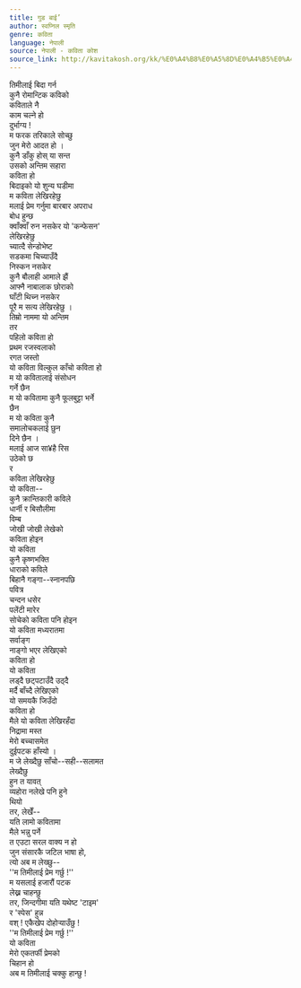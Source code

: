 ```yaml
---
title: गुड बाई’
author: स्वप्निल स्मृति
genre: कविता
language: नेपाली
source: नेपाली - कविता कोश
source_link: http://kavitakosh.org/kk/%E0%A4%B8%E0%A5%8D%E0%A4%B5%E0%A4%AA%E0%A5%8D%E0%A4%A8%E0%A4%BF%E0%A4%B2_%E0%A4%B8%E0%A5%8D%E0%A4%AE%E0%A5%83%E0%A4%A4%E0%A4%BF
---
```


तिमीलाई बिदा गर्न  
कुनै रोमान्टिक कविको  
कविताले नै  
काम चल्ने हो  
दुर्भाग्य !  
म फरक तरिकाले सोच्छु  
जुन मेरो आदत हो ।  
कुनै डाँकु होस् या सन्त  
उसको अन्तिम सहारा  
कविता हो  
बिदाइको यो शुन्य घडीमा  
म कविता लेखिरहेछु  
मलाई प्रेम गर्नुमा बारबार अपराध  
बोध हुन्छ  
क्वाँक्वाँ रुन नसकेर यो 'कन्फेसन'  
लेखिरहेछु  
च्यात्दै सेन्डोभेष्ट  
सडकमा चिच्याउँदै  
निस्कन नसकेर  
कुनै बौलाही आमाले झैं  
आफ्नै नाबालाक छोराको  
घाँटी थिच्न नसकेर  
पूरै म सत्य लेखिरहेछु ।  
तिम्रो नाममा यो अन्तिम  
तर  
पहिलो कविता हो  
प्रथम रजस्वलाको  
रगत जस्तो  
यो कविता विल्कुल काँचो कविता हो  
म यो कवितालाई संसोधन  
गर्ने छैन  
म यो कवितामा कुनै फूलबुट्टा भर्ने  
छैन  
म यो कविता कुनै  
समालोचकलाई छुन  
दिने छैन ।  
मलाई आज सा¥है रिस  
उठेको छ  
र  
कविता लेखिरहेछु  
यो कविता--  
कुनै क्रान्तिकारी कविले  
धार्नी र बिसौलीमा  
विम्ब  
जोखी जोखी लेखेको  
कविता होइन  
यो कविता  
कुनै कृष्णभक्ति  
धाराको कविले  
बिहानै गङ्गा--स्नानपछि  
पवित्र  
चन्दन धसेर  
पलेंटी मारेर  
सोचेको कविता पनि होइन  
यो कविता मध्यरातमा  
सर्वाङ्ग  
नाङ्गो भएर लेखिएको  
कविता हो  
यो कविता  
लड्दै छट्पटाउँदै उठ्दै  
मर्दै बाँच्दै लेखिएको  
यो समयकै जिउँदो  
कविता हो  
मैले यो कविता लेखिरहँदा  
निद्रामा मस्त  
मेरो बच्चासमेत  
दुईपटक हाँस्यो ।  
म जे लेख्दैछु साँचो--सही--सलामत  
लेख्दैछु  
हुन त यावत्  
व्यहोरा नलेखे पनि हुने  
थियो  
तर, लेखेँ--  
यति लामो कवितामा  
मैले भन्नु पर्ने  
त एउटा सरल वाक्य न हो  
जुन संसारकै जटिल भाषा हो,  
त्यो अब म लेख्छु--  
''म तिमीलाई प्रेम गर्छु !''  
म यसलाई हजारौं पटक  
लेख्न चाहन्छु  
तर, जिन्दगीमा यति यथेष्ट 'टाइम'  
र 'स्पेस' हुन्न  
वश् ! एकैखेप दोहोर्‍याउँछु !  
''म तिमीलाई प्रेम गर्छु !''  
यो कविता  
मेरो एकतर्फी प्रेमको  
चिहान हो  
अब म तिमीलाई चक्कु हान्छु !
